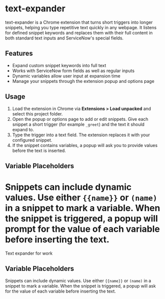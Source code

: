 # text-expander

text-expander is a Chrome extension that turns short triggers into longer
snippets, helping you type repetitive text quickly in any webpage. It listens
for defined snippet keywords and replaces them with their full content in both
standard text inputs and ServiceNow's special fields.

## Features

- Expand custom snippet keywords into full text
- Works with ServiceNow form fields as well as regular inputs
- Dynamic variables allow user input at expansion time
- Manage your snippets through the extension popup and options page

## Usage

1. Load the extension in Chrome via **Extensions > Load unpacked** and select
   this project folder.
2. Open the popup or options page to add or edit snippets. Give each snippet a
   short trigger (for example `_greet`) and the text it should expand to.
3. Type the trigger into a text field. The extension replaces it with your
   configured snippet.
4. If the snippet contains variables, a popup will ask you to provide values
   before the text is inserted.

## Variable Placeholders

Snippets can include dynamic values. Use either `{{name}}` or `(name)` in a
snippet to mark a variable. When the snippet is triggered, a popup will prompt
for the value of each variable before inserting the text.
=======
Text expander for work

## Variable Placeholders

Snippets can include dynamic values. Use either `{{name}}` or `(name)` in a snippet to mark a variable. When the snippet is triggered, a popup will ask for the value of each variable before inserting the text.

